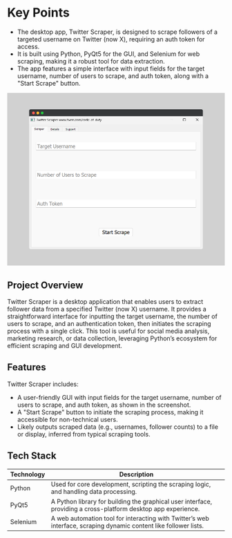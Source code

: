 # Key Points

- The desktop app, Twitter Scraper, is designed to scrape followers of a targeted username on Twitter (now X), requiring an auth token for access.
- It is built using Python, PyQt5 for the GUI, and Selenium for web scraping, making it a robust tool for data extraction.
- The app features a simple interface with input fields for the target username, number of users to scrape, and auth token, along with a "Start Scrape" button.

![Alt](https://github.com/Junaid-Nazir-828/project_overview/blob/main/public/Twitter%20Scrapper/home.png "Home Page")

## Project Overview

Twitter Scraper is a desktop application that enables users to extract follower data from a specified Twitter (now X) username. It provides a straightforward interface for inputting the target username, the number of users to scrape, and an authentication token, then initiates the scraping process with a single click. This tool is useful for social media analysis, marketing research, or data collection, leveraging Python’s ecosystem for efficient scraping and GUI development.

## Features

Twitter Scraper includes:

- A user-friendly GUI with input fields for the target username, number of users to scrape, and auth token, as shown in the screenshot.
- A "Start Scrape" button to initiate the scraping process, making it accessible for non-technical users.
- Likely outputs scraped data (e.g., usernames, follower counts) to a file or display, inferred from typical scraping tools.

## Tech Stack

| **Technology** | **Description**                                                                 |
|----------------|---------------------------------------------------------------------------------|
| Python         | Used for core development, scripting the scraping logic, and handling data processing. |
| PyQt5          | A Python library for building the graphical user interface, providing a cross-platform desktop app experience. |
| Selenium       | A web automation tool for interacting with Twitter’s web interface, scraping dynamic content like follower lists. |
